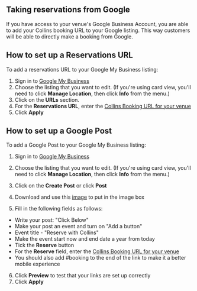 ## Taking reservations from Google

If you have access to your venue's Google Business Account, you are able to add your Collins booking URL to your Google listing. This way customers will be able to directly make a booking from Google. 

## How to set up a Reservations URL

To add a reservations URL to your Google My Business listing:

1. Sign in to [Google My Business](https://www.google.co.uk/business/?gmbsrc=gb-en_GB-et-gs-z-gmb-l-z-h~my%7Credirect%7Cu&ppsrc=GMBLR&utm_campaign=gb-en_GB-et-gs-z-gmb-l-z-h~my%7Credirect%7Cu&utm_source=gmb&utm_medium=et)
2. Choose the listing that you want to edit. (If you're using card view, you'll need to click **Manage Location**, then click **Info** from the menu.)
3. Click on the **URLs** section. 
4. For the **Reservations URL**, enter the [Collins Booking URL for your venue](http://developers.designmynight.com/faqs/booking-url/#booking-url-for-a-specific-venue)
5. Click **Apply**

## How to set up a Google Post

To add a Google Post to your Google My Business listing:

1. Sign in to [Google My Business](https://www.google.co.uk/business/?gmbsrc=gb-en_GB-et-gs-z-gmb-l-z-h~my%7Credirect%7Cu&ppsrc=GMBLR&utm_campaign=gb-en_GB-et-gs-z-gmb-l-z-h~my%7Credirect%7Cu&utm_source=gmb&utm_medium=et)
2. Choose the listing that you want to edit. (If you're using card view, you'll need to click **Manage Location**, then click **Info** from the menu.)
3. Click on the **Create Post** or click **Post** 
4. Download and use this [image](https://static.designmynight.com/uploads/2018/01/Collins.png) to put in the image box

5. Fill in the following fields as follows:

- Write your post: "Click Below"
- Make your post an event and turn on "Add a button"
- Event title - "Reserve with Collins"
- Make the event start now and end date a year from today 
- Tick the **Reserve** button 
- For the **Reserve** field, enter the [Collins Booking URL for your venue](http://developers.designmynight.com/faqs/booking-url/#booking-url-for-a-specific-venue)
- You should also add #booking to the end of the link to make it a better mobile experience

6. Click **Preview** to test that your links are set up correctly
7. Click **Apply**
